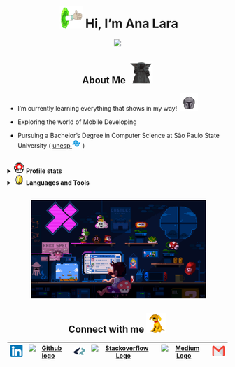 <p align="center"> 	
  <h1 align="center"> &nbsp;<img src="https://github.com/analaraagarcia/analaraagarcia/blob/main/figs/gif_ryck.gif" alt="Ryck" title ="Hi" width="52px"> Hi, I’m Ana Lara </h1>	
</p>

<p align="center"> 	
  <a href="https://www.codewars.com/users/analaraagarcia" alt="CodeWars Profile" title="My CodeWars profile: @analaraagarcia">
	  <img src="https://www.codewars.com/users/analaraagarcia/badges/large" height="28px"/></a>	
</p>

<p align="center"> 	
  <h2 align="center">About Me &nbsp;<img src="https://github.com/analaraagarcia/analaraagarcia/blob/main/figs/gif_baby_yoda.gif" alt="Grogu" title ="Caffeine Addicted" width="52px"></h2>	
</p>

- I’m currently learning everything that shows in my way! &nbsp;<img src="https://github.com/analaraagarcia/analaraagarcia/blob/main/figs/gif_mando.gif" alt="Mando" title ="This is the way" width="40px">

- Exploring the world of Mobile Developing

- Pursuing a Bachelor’s Degree in Computer Science at São Paulo State University&nbsp;( <a href="https://www.international.unesp.br/" target="_blank">unesp
  <img src="https://github.com/analaraagarcia/analaraagarcia/blob/main/figs/icon_unesp.png" alt="São Paulo State University" title="São Paulo State University" height="20px"/></a> )

<br>

<details>

<summary>
    <a href="#"><img src="https://github.com/analaraagarcia/analaraagarcia/blob/main/figs/gif_powerup.gif"width="24px"/></a>
    <b>Profile stats</b> 
</summary>
<br>

<a href="https://github.com/analaraagarcia">
  <img align="center" src="https://github-readme-stats.vercel.app/api/top-langs/?username=analaraagarcia&theme=radical&hide_langs_below=1" height="180em"/>
</a>
<a href="https://github.com/analaraagarcia">
 <img align="center" src="https://github-readme-stats.vercel.app/api?username=analaraagarcia&show_icons=true&theme=radical&line_height=27" alt="Ana Lara's github stats"height="180em"/>
</a>

<br>

</details>

<details>

<summary>
    <a href="#"><img src="https://github.com/analaraagarcia/analaraagarcia/blob/main/figs/gif_coin.gif"width="24px"/></a>
    <b>Languages and Tools</b> 
</summary>
<br>
<p align="center">

|                           [<img src="https://raw.githubusercontent.com/devicons/devicon/master/icons/c/c-original.svg" alt="c" width="40" height="40"/>](https://www.cprogramming.com/)                            | [<img src="https://raw.githubusercontent.com/devicons/devicon/master/icons/cplusplus/cplusplus-original.svg" alt="cplusplus" width="40" height="40"/>](https://www.w3schools.com/cpp/) |                [<img src="https://www.vectorlogo.zone/logos/flutterio/flutterio-icon.svg" alt="flutter" width="40" height="40"/>](https://flutter.dev)                | [<img src="https://raw.githubusercontent.com/devicons/devicon/master/icons/go/go-original.svg" alt="go" width="40" height="40"/>](https://golang.org) | [<img src="https://raw.githubusercontent.com/devicons/devicon/master/icons/java/java-original.svg" alt="java" width="40" height="40"/>](https://www.java.com) |
| :----------------------------------------------------------------------------------------------------------------------------------------------------------------------------------------------------------------: | :------------------------------------------------------------------------------------------------------------------------------------------------------------------------------------: | :-------------------------------------------------------------------------------------------------------------------------------------------------------------------: | :---------------------------------------------------------------------------------------------------------------------------------------------------: | :-----------------------------------------------------------------------------------------------------------------------------------------------------------: |
| [<img src="https://raw.githubusercontent.com/devicons/devicon/master/icons/javascript/javascript-original.svg" alt="javascript" width="40" height="40"/>](https://developer.mozilla.org/en-US/docs/Web/JavaScript) |       [<img src="https://raw.githubusercontent.com/devicons/devicon/master/icons/nodejs/nodejs-original-wordmark.svg" alt="nodejs" width="40" height="40"/>](https://nodejs.org)       | [<img src="https://raw.githubusercontent.com/devicons/devicon/master/icons/python/python-original.svg" alt="python" width="40" height="40"/>](https://www.python.org) |         [<img src="https://www.vectorlogo.zone/logos/pytorch/pytorch-icon.svg" alt="pytorch" width="40" height="40"/>](https://pytorch.org/)          |      [<img src="https://www.vectorlogo.zone/logos/tensorflow/tensorflow-icon.svg" alt="tensorflow" width="40" height="40"/>](https://www.tensorflow.org)      |

</p>

</details>

<br>

<p align="center">
&nbsp;<img src="https://github.com/analaraagarcia/analaraagarcia/blob/main/figs/gif_mario_coding.gif" alt="Mario" title ="'To know and not to do is not to know' -Wang Yangming" width="400px">
</p>

<p align="center">
 <h2 align="center">Connect with me <img src="https://github.com/analaraagarcia/analaraagarcia/blob/main/figs/gif_rover.gif" height="45px"></h2>
</p>

<p align="center">

| [<img src="https://github.com/analaraagarcia/analaraagarcia/blob/main/figs/Linkedin.svg" alt="Linkedin Logo" width="32">](https://in.linkedin.com/in/analaraagarcia) | [<img src="https://cdn.svgporn.com/logos/github-icon.svg" alt="Github logo" width="34">](https://github.com/analaraagarcia) | [<img src="https://github.com/analaraagarcia/analaraagarcia/blob/main/figs/icon_coders_rank.png" alt="CodersRank Logo" width="30">](https://profile.codersrank.io/user/analaraagarcia/) | [<img src="https://cdn.svgporn.com/logos/stackoverflow-icon.svg" alt="Stackoverflow Logo" width="28">](https://stackoverflow.com/users/23215898/analaraagarcia) | [<img src="https://cdn.svgporn.com/logos/medium.svg" alt="Medium Logo" width="30">](https://medium.com/@analaraagarcia) | [<img src="https://github.com/analaraagarcia/analaraagarcia/blob/main/figs/Gmail.svg" alt="Gmail logo" height="32">](mailto:analaraagarcia@hotmail.com) |
| :------------------------------------------------------------------------------------------------------------------------------------------------------------------: | :-------------------------------------------------------------------------------------------------------------------------: | :-------------------------------------------------------------------------------------------------------------------------------------------------------------------------------------: | :-------------------------------------------------------------------------------------------------------------------------------------------------------------: | :---------------------------------------------------------------------------------------------------------------------: | :-----------------------------------------------------------------------------------------------------------------------------------------------------: |

</p>
